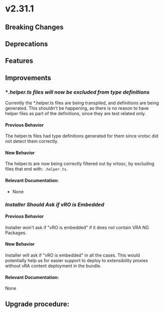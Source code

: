 # v2.31.1

## Breaking Changes



## Deprecations



## Features



## Improvements



### **.helper.ts files will now be excluded from type definitions* 
Currently the *.helper.ts files are being transpiled, and definitions are being generated. This shouldn't be happening, 
as there is no reason to have helper files as part of the definitions, since they are test related only.

#### Previous Behavior
The helper.ts files had type definitions generated for them since vrotsc did not detect them correctly.

#### New Behavior
The helper.ts are now being correctly filtered out by vrtosc, by excluding files that end with: `.helper.ts`.

#### Relevant Documentation:
* None

### *Installer Should Ask if vRO is Embedded*

#### Previous Behavior
Installer won't ask if "vRO is embedded" if it does not contain VRA NG Packages.

#### New Behavior
Installer will ask if "vRO is embedded" in all the cases. This would potentially help us for easier support to deploy to extensibility proxies without vRA content deployment in the bundle.

#### Relevant Documentation:
None

## Upgrade procedure:


